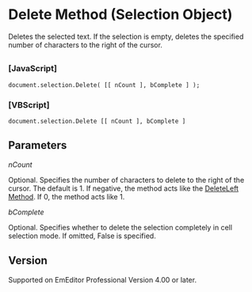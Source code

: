 # Delete Method (Selection Object)

Deletes the selected text. If the selection is empty, deletes the
specified number of characters to the right of the cursor.

## 

### \[JavaScript\]

```
document.selection.Delete( [[ nCount ], bComplete ] );
```

### \[VBScript\]

```
document.selection.Delete [[ nCount ], bComplete ]
```

## Parameters

_nCount_

Optional. Specifies the number of characters to delete to the right of the cursor. The default is 1. If negative, the method acts like the [DeleteLeft Method](selection_deleteleft). If 0, the method acts like 1.

_bComplete_

Optional. Specifies whether to delete the selection completely in cell selection mode. If omitted, False is specified.

## Version

Supported on EmEditor Professional Version 4.00 or later.
